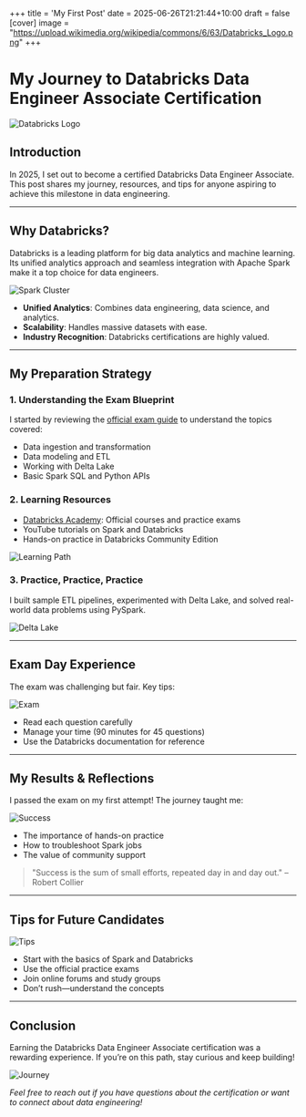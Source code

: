 +++
title = 'My First Post'
date = 2025-06-26T21:21:44+10:00
draft = false
[cover]
    image = "https://upload.wikimedia.org/wikipedia/commons/6/63/Databricks_Logo.png"
+++

# My Journey to Databricks Data Engineer Associate Certification

![Databricks Logo](https://upload.wikimedia.org/wikipedia/commons/6/63/Databricks_Logo.png)

## Introduction

In 2025, I set out to become a certified Databricks Data Engineer Associate. This post shares my journey, resources, and tips for anyone aspiring to achieve this milestone in data engineering.

---

## Why Databricks?

Databricks is a leading platform for big data analytics and machine learning. Its unified analytics approach and seamless integration with Apache Spark make it a top choice for data engineers.

![Spark Cluster](https://upload.wikimedia.org/wikipedia/commons/thumb/f/f3/Apache_Spark_logo.svg/320px-Apache_Spark_logo.svg.png)

- **Unified Analytics**: Combines data engineering, data science, and analytics.
- **Scalability**: Handles massive datasets with ease.
- **Industry Recognition**: Databricks certifications are highly valued.

---

## My Preparation Strategy

### 1. Understanding the Exam Blueprint
I started by reviewing the [official exam guide](https://www.databricks.com/learn/certification/data-engineer-associate) to understand the topics covered:
- Data ingestion and transformation
- Data modeling and ETL
- Working with Delta Lake
- Basic Spark SQL and Python APIs

### 2. Learning Resources
- [Databricks Academy](https://academy.databricks.com/): Official courses and practice exams
- YouTube tutorials on Spark and Databricks
- Hands-on practice in Databricks Community Edition

![Learning Path](https://miro.medium.com/v2/resize:fit:720/format:webp/1*QwQnQw1kQwQwQwQwQw.png)

### 3. Practice, Practice, Practice
I built sample ETL pipelines, experimented with Delta Lake, and solved real-world data problems using PySpark.

![Delta Lake](https://databricks.com/wp-content/uploads/2020/02/delta-lake-logo.png)

---

## Exam Day Experience

The exam was challenging but fair. Key tips:

![Exam](https://cdn.pixabay.com/photo/2017/01/10/19/05/exam-1974364_1280.jpg)

- Read each question carefully
- Manage your time (90 minutes for 45 questions)
- Use the Databricks documentation for reference

---

## My Results & Reflections

I passed the exam on my first attempt! The journey taught me:

![Success](https://cdn.pixabay.com/photo/2016/03/09/09/30/success-1240822_1280.jpg)

- The importance of hands-on practice
- How to troubleshoot Spark jobs
- The value of community support

> "Success is the sum of small efforts, repeated day in and day out." – Robert Collier

---

## Tips for Future Candidates

![Tips](https://cdn.pixabay.com/photo/2017/06/10/07/18/board-2380427_1280.jpg)

- Start with the basics of Spark and Databricks
- Use the official practice exams
- Join online forums and study groups
- Don’t rush—understand the concepts

---

## Conclusion

Earning the Databricks Data Engineer Associate certification was a rewarding experience. If you’re on this path, stay curious and keep building!

![Journey](https://cdn.pixabay.com/photo/2015/09/18/18/03/africa-942017_1280.jpg)

*Feel free to reach out if you have questions about the certification or want to connect about data engineering!*
